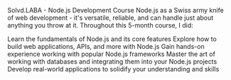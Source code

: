 Solvd.LABA - Node.js Development Course
Node.js as a Swiss army knife of web development - it's versatile, reliable, and can handle just about anything you throw at it. Throughout this 5-month course, I did:

Learn the fundamentals of Node.js and its core features
Explore how to build web applications, APIs, and more with Node.js
Gain hands-on experience working with popular Node.js frameworks
Master the art of working with databases and integrating them into your Node.js projects
Develop real-world applications to solidify your understanding and skills

